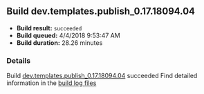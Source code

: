 ## Build dev.templates.publish_0.17.18094.04
- **Build result:** `succeeded`
- **Build queued:** 4/4/2018 9:53:47 AM
- **Build duration:** 28.26 minutes
### Details
Build [dev.templates.publish_0.17.18094.04](https://winappstudio.visualstudio.com/web/build.aspx?pcguid=a4ef43be-68ce-4195-a619-079b4d9834c2&builduri=vstfs%3a%2f%2f%2fBuild%2fBuild%2f25386) succeeded
Find detailed information in the [build log files](https://uwpctdiags.blob.core.windows.net/buildlogs/dev.templates.publish_0.17.18094.04_logs.zip)
